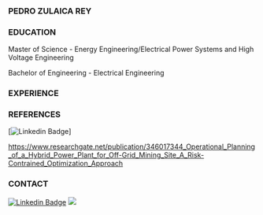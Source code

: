 ### PEDRO ZULAICA REY

### EDUCATION

Master of Science - Energy Engineering/Electrical Power Systems and High Voltage Engineering

Bachelor of Engineering - Electrical Engineering

### EXPERIENCE

### REFERENCES
[![Linkedin Badge](https://img.shields.io/badge/-zulaicareyDashpedro-blue?style=flat-square&logo=researchgate&logoColor=green&link=[https://www.linkedin.com/in/zulaicarey-pedro/](https://www.researchgate.net/publication/346017344_Operational_Planning_of_a_Hybrid_Power_Plant_for_Off-Grid_Mining_Site_A_Risk-Contrained_Optimization_Approach))]

https://www.researchgate.net/publication/346017344_Operational_Planning_of_a_Hybrid_Power_Plant_for_Off-Grid_Mining_Site_A_Risk-Contrained_Optimization_Approach

### CONTACT

[![Linkedin Badge](https://img.shields.io/badge/-zulaicareyDashpedro-blue?style=flat-square&logo=Linkedin&logoColor=white&link=https://www.linkedin.com/in/zulaicarey-pedro/)](https://www.linkedin.com/in/zulaicarey-pedro/) [![](https://img.shields.io/badge/-PedroZR-%23181717?style=flat-square&logo=github)](https://github.com/ZulaicaRey-Pedro)
